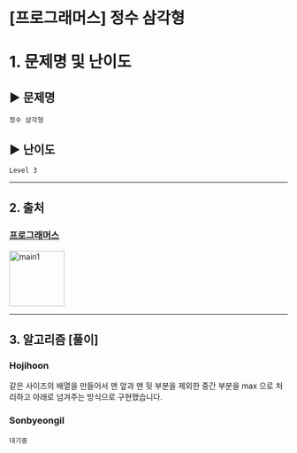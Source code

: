 # [프로그래머스] 정수 삼각형

# 1. 문제명 및 난이도

## ▶ 문제명

    정수 삼각형

## ▶ 난이도

    Level 3

---

## 2. 출처

### [프로그래머스](https://programmers.co.kr/learn/courses/30/lessons/43105)

<img src="https://programmers.co.kr/assets/icons/apple-icon-6eafc2c4c58a21aef692d6e44ce99d41f999c71789f277317532d0a9c6db8976.png" width="100px" height="100px" title="px(픽셀) 크기 설정" alt="main1"></img><br/>

---

## 3. 알고리즘 [풀이]

### Hojihoon

같은 사이즈의 배열을 만들어서 맨 앞과 맨 뒷 부분을 제외한 중간 부분을 max 으로 처리하고 아래로 넘겨주는 방식으로 구현했습니다.

### Sonbyeongil

    대기중

